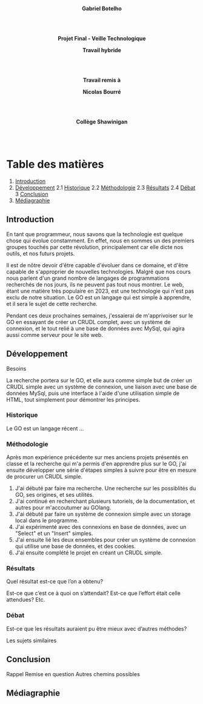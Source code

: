 <div align="center">

<br/>

**Gabriel Botelho**

<br/><br/>

**Projet Final - Veille Technologique**

**Travail hybride**

<br/><br/>

**Travail remis à**

**Nicolas Bourré**

<br/><br/>

**Collège Shawinigan**

</div>
<br/><br/>

# Table des matières
1. [Introduction](#Introduction)
2. [Développement](#Développement)
	2.1 [Historique](#Historique)
	2.2 [Méthodologie](#Méthodologie)
	2.3 [Résultats](#Résultats)
	2.4 [Débat](#Débat)
3 [Conclusion](#Conclusion)
4. [Médiagraphie](#Médiagraphie)

## Introduction

En tant que programmeur, nous savons que la technologie est quelque chose qui évolue constamment. En effet, nous en sommes un des premiers groupes touchés par cette révolution, principalement car elle dicte nos outils, et nos futurs projets.

Il est de nôtre devoir d'être capable d'évoluer dans ce domaine, et d'être capable de s'approprier de nouvelles technologies. Malgré que nos cours nous parlent d'un grand nombre de langages de programmations recherchés de nos jours, ils ne peuvent pas tout nous montrer.
Le web, étant une matière très populaire en 2023, est une technologie qui n'est pas exclu de notre situation. Le GO est un langage qui est simple à apprendre, et il sera le sujet de cette recherche.

Pendant ces deux prochaines semaines, j'essaierai de m'apprivoiser sur le GO en essayant de créer un CRUDL complet, avec un système de connexion, et le tout relié à une base de données avec MySql, qui agira aussi comme serveur pour le site web. 

## Développement

Besoins

La recherche portera sur le GO, et elle aura comme simple but de créer un CRUDL simple avec un système de connexion, une liaison avec une base de données MySql, puis une interface à l'aide d'une utilisation simple de HTML, tout simplement pour démontrer les principes.

### Historique

Le GO est un langage récent ...

### Méthodologie

Après mon expérience précédente sur mes anciens projets présentés en classe et la recherche qui m'a permis d'en apprendre plus sur le GO, j'ai ensuite développer une série d'étapes simples à suivre pour être en mesure de procurer un CRUDL simple.

1. J'ai débuté par faire ma recherche. Une recherche sur les possiblités du GO, ses origines, et ses utilités.
2. J'ai continué en recherchant plusieurs tutoriels, de la documentation, et autres pour m'accoutumer au GOlang.
3. J'ai débuté par faire un système de connexion simple avec un storage local dans le programme.
4. J'ai expérimenté avec des connexions en base de données, avec un "Select" et un "Insert" simples.
5. J'ai ensuite lié les deux ensembles pour créer un système de connexion qui utilise une base de données, et des cookies.
6. J'ai ensuite complété le projet en créant un CRUDL simple.

### Résultats
Quel résultat est-ce que l’on a obtenu?

Est-ce que c’est ce à quoi on s’attendait?
Est-ce que l’effort était celle attendues?
Etc.


### Débat

Est-ce que les résultats auraient pu être mieux avec d’autres méthodes?

Les sujets similaires

## Conclusion
Rappel
Remise en question
Autres chemins possibles

## Médiagraphie

